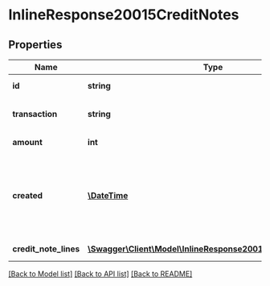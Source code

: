 # InlineResponse20015CreditNotes

## Properties
Name | Type | Description | Notes
------------ | ------------- | ------------- | -------------
**id** | **string** | Credit note id | 
**transaction** | **string** | Refund transaction id | 
**amount** | **int** | Credit note amount | 
**created** | [**\DateTime**](\DateTime.md) | Creation date for note, in [ISO-8601](http://en.wikipedia.org/wiki/ISO_8601) extended offset date-time format. | 
**credit_note_lines** | [**\Swagger\Client\Model\InlineResponse20015CreditNoteLines[]**](InlineResponse20015CreditNoteLines.md) | Credit note lines | 

[[Back to Model list]](../README.md#documentation-for-models) [[Back to API list]](../README.md#documentation-for-api-endpoints) [[Back to README]](../README.md)


